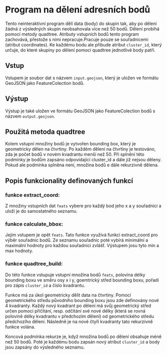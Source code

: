 # Program na dělení adresních bodů

Tento neinteraktivní program dělí data (body) do skupin tak, aby po dělení žádná z výsledných 
skupin neobsahovala více než 50 bodů. Dělení probíhá pomocí metody quadtree. Atributy 
vstupních bodů tento program zachovává, přestože s nimi nepracuje.Pracuje pouze se 
souřadnicemi (atribut coordinates). Ke každému bodu ale přibude atribut `cluster_id`, 
který určuje, do které skupiny po dělení pomocí quadtree jednotlivé body patří. 


## Vstup
Vstupem je soubor dat s názvem `input.geojson`, který je uložen ve formátu GeoJSON jako 
FeatureColection bodů. 


## Výstup
Výstup je také uložen ve formátu GeoJSON jako FeatureColection bodů s názvem `output.geojson`.


## Použitá metoda quadtree
Kolem vstupní množiny bodů je vytvořen bounding box, který je geometricky dělen na čtvrtiny. 
Po každém dělení na čtvrtiny je testováno, zda je počet bodů v novém kvadrantu menší než 50.
Při splnění této podmínky je bodům zapsáno odpovídající cluster_id a dále již nejsou děleny.
Pokud ale podmínka splněna není, množina bodů e dále rekurzivně dělena. 


## Popis funkcionality definovaných funkcí

### funkce extract_coord:
Z množiny vstupních dat `feats` vybere pro každý bod jeho x a y souřadnici a uloží je do
samostatného seznamu. 


### funkce calculate_bbox:
Jejím vstupem je opět `feats`. Tato funkce využívá funkci extract_coord pro výběr souřadnic
bodů. Ze seznamu souřadnic poté vybírá minimální a maximální hodnoty pro každou souřadnici
zvlášť. Výstupem josu tyto min a max hodnoty. 


### funkce quadtree_build:
Do této funkce vstupuje vstupní množina bodů `feats`, polovina délky bounding boxu ve směru 
osy x i y, goemtrický střed bounding boxu, pořadí pro zápis `cluster_id` a číslo kvadrantu. 

Funkce má za úkol geometricky dělit data na čtvrtiny. Pomocí geometrického středu původního 
bounding boxu jsou zde definovány nové 4 kvadranty. Každý nový kvadrant po dělení má svůj 
geometrický střed určen pomocí přičítání, resp. odčítání své nové délky (která se rovná 
polovině délky kvadrantu v předchozím dělení) od geometrického středu předchozího dělení. 
Následně je na nové čtyři kvadranty tato rekurzivně funkce volána. 

Koncová podmínka rekurze je, když množina bodů po dělení obsahuje méně než 50 bodů. Poté je
každému bodu zapsán nový atribut `cluster_id` a body jsou zapsány do výsledného seznamu. 
